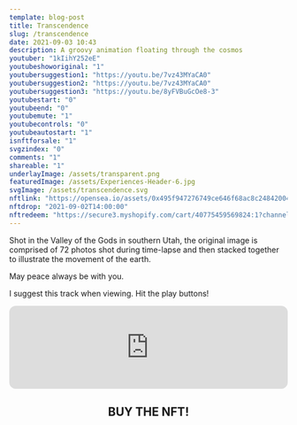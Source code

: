 ```yaml
---
template: blog-post
title: Transcendence
slug: /transcendence
date: 2021-09-03 10:43
description: A groovy animation floating through the cosmos
youtuber: "1kIihY252eE"
youtubeshoworiginal: "1"
youtubersuggestion1: "https://youtu.be/7vz43MYaCA0"
youtubersuggestion2: "https://youtu.be/7vz43MYaCA0"
youtubersuggestion3: "https://youtu.be/8yFVBuGcOe8-3"
youtubestart: "0"
youtubeend: "0"
youtubemute: "1"
youtubecontrols: "0"
youtubeautostart: "1"
isnftforsale: "1"
svgzindex: "0"
comments: "1"
shareable: "1"
underlayImage: /assets/transparent.png
featuredImage: /assets/Experiences-Header-6.jpg
svgImage: /assets/transcendence.svg
nftlink: "https://opensea.io/assets/0x495f947276749ce646f68ac8c248420045cb7b5e/14583650834310525071617320783641503123203461641321595508191183186230620717057"
nftdrop: "2021-09-02T14:00:00"
nftredeem: "https://secure3.myshopify.com/cart/40775459569824:1?channel=buy_button"
---
```

Shot in the Valley of the Gods in southern Utah, the original image is comprised of 72 photos shot during time-lapse and then stacked together to illustrate the movement of the earth.

May peace always be with you.

I suggest this track when viewing. Hit the play buttons!



<iframe allow="autoplay *; encrypted-media *; fullscreen *" frameborder="0" height="150" style="width:100%;max-width:660px;margin:0 auto;overflow:hidden;background:transparent; border:none;border-radius:12px" sandbox="allow-forms allow-popups allow-same-origin allow-scripts allow-storage-access-by-user-activation allow-top-navigation-by-user-activation" src="https://embed.music.apple.com/us/album/in-the-waiting-line-feat-sophie-barker/1326613056?i=1326613564"></iframe>

<h2 class="neonText" style="text-align: center;">BUY THE NFT!</h2>
<nft-card style="border:none;border-radius:12px" contractAddress="0x495f947276749ce646f68ac8c248420045cb7b5e" tokenId="14583650834310525071617320783641503123203461641321595508191183187330132344833"> </nft-card>

 

<!-- XjuLZwlDxh8 -->
